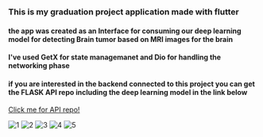 <h3>This is my graduation project application made with flutter</h3>
<h4>the app was created as an Interface for consuming our deep learning model for detecting Brain tumor based on MRI images for the brain</h4>
<h4>I've used GetX for state managemanet and Dio for handling the networking phase</h4>
<h4>if you are interested in the backend connected to this project you can get the FLASK API repo including the deep learning model in the link below</h4>
<a href="https://github.com/s448/brain-tumor-flask-api">Click me for API repo!</a>

![1](https://user-images.githubusercontent.com/59616620/219959727-6655ff33-3150-4914-81b5-2152d05efe6f.png)
![2](https://user-images.githubusercontent.com/59616620/219959729-d5bbd9f6-89bf-49ca-be3b-91354769529c.png)
![3](https://user-images.githubusercontent.com/59616620/219959730-7e13f52d-4482-4f6d-8b64-746aea5e9b68.png)
![4](https://user-images.githubusercontent.com/59616620/219959737-5ce404e7-d4e7-4850-a20a-4361527fe79e.png)
![5](https://user-images.githubusercontent.com/59616620/219959743-380946a8-0bd6-48f4-b506-cf1bdc1c7be6.png)
